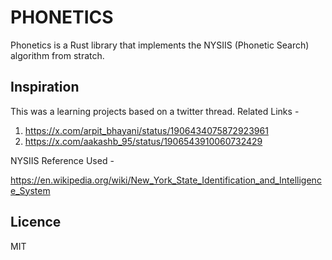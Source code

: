 # PHONETICS

Phonetics is a Rust library that implements the NYSIIS (Phonetic Search) algorithm from stratch.

## Inspiration

This was a learning projects based on a twitter thread. Related Links -

1. https://x.com/arpit_bhayani/status/1906434075872923961
2. https://x.com/aakashb_95/status/1906543910060732429

NYSIIS Reference Used -

https://en.wikipedia.org/wiki/New_York_State_Identification_and_Intelligence_System

## Licence
MIT

